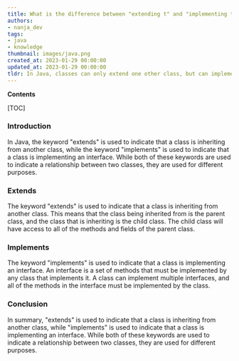 ```yaml
---
title: What is the difference between "extending t" and "implementing t"?
authors:
- nanja_dev
tags:
- java
- knowledge
thumbnail: images/java.png
created_at: 2023-01-29 00:00:00
updated_at: 2023-01-29 00:00:00
tldr: In Java, classes can only extend one other class, but can implement multiple interfaces.
---
```


**Contents**

[TOC]

### Introduction

In Java, the keyword "extends" is used to indicate that a class is inheriting from another class, while the keyword "implements" is used to indicate that a class is implementing an interface. While both of these keywords are used to indicate a relationship between two classes, they are used for different purposes.

### Extends

The keyword "extends" is used to indicate that a class is inheriting from another class. This means that the class being inherited from is the parent class, and the class that is inheriting is the child class. The child class will have access to all of the methods and fields of the parent class.

### Implements

The keyword "implements" is used to indicate that a class is implementing an interface. An interface is a set of methods that must be implemented by any class that implements it. A class can implement multiple interfaces, and all of the methods in the interface must be implemented by the class.

### Conclusion

In summary, "extends" is used to indicate that a class is inheriting from another class, while "implements" is used to indicate that a class is implementing an interface. While both of these keywords are used to indicate a relationship between two classes, they are used for different purposes.
